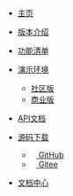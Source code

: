 <!-- _navbar.md -->

* [主页](/#/)
* [版本介绍](/version.md)
* [功能清单](/funclist.md)
* [演示环境](https://demo.clklog.com)
  * [社区版](https://demo.clklog.com)
  * [商业版](https://pro.clklog.com)

* [API文档](https://demo.clklog.com/api/doc.html#/home)
* [源码下载](#)
  * <a href="https://github.com/clklog"  target="_clkloggithub"><img src="/assets/imgs/export.png" height="10"/> GitHub</a>
  * <a href="https://gitee.com/clklog"  target="_clkloggitee"><img src="/assets/imgs/export.png" height="10"/> Gitee</a>
  
* <a href="https://docs.clklog.com"  target="_clklogdocs">文档中心</a>
